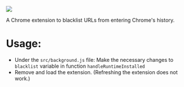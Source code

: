 <img src="header.svg" />

A Chrome extension to blacklist URLs from entering Chrome's history.

# Usage:

- Under the `src/background.js` file: Make the necessary changes to `blacklist` variable in function `handleRuntimeInstalled`
- Remove and load the extension. (Refreshing the extension does not work.)

